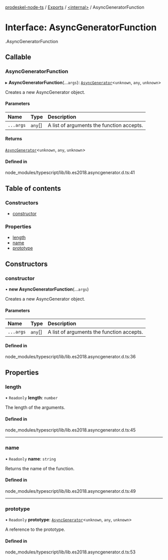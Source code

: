 [prodeskel-node-ts](../README.md) / [Exports](../modules.md) / [<internal\>](../modules/internal_.md) / AsyncGeneratorFunction

# Interface: AsyncGeneratorFunction

[<internal>](../modules/internal_.md).AsyncGeneratorFunction

## Callable

### AsyncGeneratorFunction

▸ **AsyncGeneratorFunction**(...`args`): [`AsyncGenerator`](internal_.AsyncGenerator.md)<`unknown`, `any`, `unknown`\>

Creates a new AsyncGenerator object.

#### Parameters

| Name | Type | Description |
| :------ | :------ | :------ |
| `...args` | `any`[] | A list of arguments the function accepts. |

#### Returns

[`AsyncGenerator`](internal_.AsyncGenerator.md)<`unknown`, `any`, `unknown`\>

#### Defined in

node_modules/typescript/lib/lib.es2018.asyncgenerator.d.ts:41

## Table of contents

### Constructors

- [constructor](internal_.AsyncGeneratorFunction.md#constructor)

### Properties

- [length](internal_.AsyncGeneratorFunction.md#length)
- [name](internal_.AsyncGeneratorFunction.md#name)
- [prototype](internal_.AsyncGeneratorFunction.md#prototype)

## Constructors

### constructor

• **new AsyncGeneratorFunction**(...`args`)

Creates a new AsyncGenerator object.

#### Parameters

| Name | Type | Description |
| :------ | :------ | :------ |
| `...args` | `any`[] | A list of arguments the function accepts. |

#### Defined in

node_modules/typescript/lib/lib.es2018.asyncgenerator.d.ts:36

## Properties

### length

• `Readonly` **length**: `number`

The length of the arguments.

#### Defined in

node_modules/typescript/lib/lib.es2018.asyncgenerator.d.ts:45

___

### name

• `Readonly` **name**: `string`

Returns the name of the function.

#### Defined in

node_modules/typescript/lib/lib.es2018.asyncgenerator.d.ts:49

___

### prototype

• `Readonly` **prototype**: [`AsyncGenerator`](internal_.AsyncGenerator.md)<`unknown`, `any`, `unknown`\>

A reference to the prototype.

#### Defined in

node_modules/typescript/lib/lib.es2018.asyncgenerator.d.ts:53

